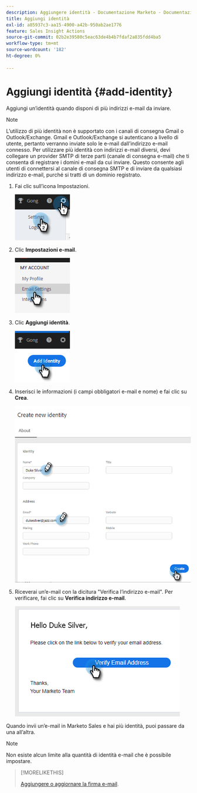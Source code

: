 ```yaml
---
description: Aggiungere identità - Documentazione Marketo - Documentazione del prodotto
title: Aggiungi identità
exl-id: a85937c3-aa15-4900-a42b-950ab2ae1776
feature: Sales Insight Actions
source-git-commit: 02b2e39580c5eac63de4b4b7fdaf2a835fdd4ba5
workflow-type: tm+mt
source-wordcount: '182'
ht-degree: 0%

---
```


# Aggiungi identità {#add-identity}

Aggiungi un’identità quando disponi di più indirizzi e-mail da inviare.

>[!NOTE]
>
>L’utilizzo di più identità non è supportato con i canali di consegna Gmail o Outlook/Exchange. Gmail e Outlook/Exchange si autenticano a livello di utente, pertanto verranno inviate solo le e-mail dall’indirizzo e-mail connesso. Per utilizzare più identità con indirizzi e-mail diversi, devi collegare un provider SMTP di terze parti (canale di consegna e-mail) che ti consenta di registrare i domini e-mail da cui inviare. Questo consente agli utenti di connettersi al canale di consegna SMTP e di inviare da qualsiasi indirizzo e-mail, purché si tratti di un dominio registrato.

1. Fai clic sull’icona Impostazioni.

   ![](assets/add-identity-1.png)

1. Clic **Impostazioni e-mail**.

   ![](assets/add-identity-2.png)

1. Clic **Aggiungi identità**.

   ![](assets/add-identity-3.png)

1. Inserisci le informazioni (i campi obbligatori e-mail e nome) e fai clic su **Crea**.

   ![](assets/add-identity-4.png)

1. Riceverai un’e-mail con la dicitura &quot;Verifica l’indirizzo e-mail&quot;. Per verificare, fai clic su **Verifica indirizzo e-mail**.

   ![](assets/add-identity-5.png)

Quando invii un’e-mail in Marketo Sales e hai più identità, puoi passare da una all’altra.

>[!NOTE]
>
>Non esiste alcun limite alla quantità di identità e-mail che è possibile impostare.

>[!MORELIKETHIS]
>
>[Aggiungere o aggiornare la firma e-mail](/help/marketo/product-docs/marketo-sales-insight/actions/getting-started/email-settings/add-or-update-your-email-signature.md).
